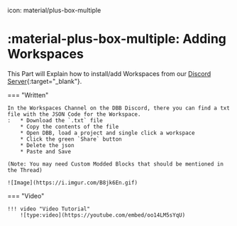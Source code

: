 icon: material/plus-box-multiple

# :material-plus-box-multiple: Adding Workspaces
This Part will Explain how to install/add Workspaces from our [Discord Server](https://discord.gg/PAzxTDw){:target="_blank"}.

=== "Written"

    In the Workspaces Channel on the DBB Discord, there you can find a txt file with the JSON Code for the Workspace.
    :   * Download the `.txt` file
        * Copy the contents of the file
        * Open DBB, load a project and single click a workspace
        * Click the green `Share` button
        * Delete the json
        * Paste and Save

    (Note: You may need Custom Modded Blocks that should be mentioned in the Thread)

    ![Image](https://i.imgur.com/B8jk6En.gif)

=== "Video" 

    !!! video "Video Tutorial"
        ![type:video](https://youtube.com/embed/oo14LM5sYqU)

